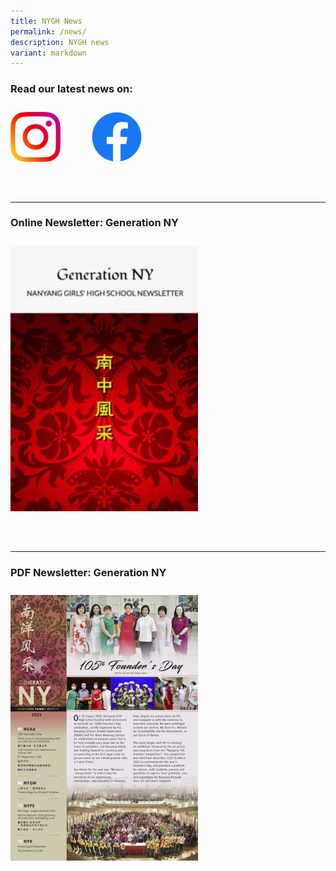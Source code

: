 ```yaml
---
title: NYGH News
permalink: /news/
description: NYGH news
variant: markdown
---
```

### Read our latest news on:

<a target="\_blank" href="https://www.instagram.com/nygh_official/">
<img style="width:80px; float: left; margin: 10px 50px 50px 0px;" src="/images/instagram_glyph_gradient_rgb.png"></a>
<a target="\_blank" href="https://www.facebook.com/NanyangGirlsHighSchool">
<img style="width:80px; float: left; margin: 10px 50px 50px 0px;" src="/images/f_logo_rgb-blue_250.png"></a>
<br style="clear:both">

<hr>

### Online Newsletter: Generation NY

<a target="\_blank" href="http://generationny.home.blog/"><img style="width:300px; float: left; margin: 10px 50px 50px 0px;" src="/images/genny-thumbnail-1.jpg"></a>
<br style="clear:both">

<hr>

### PDF Newsletter: Generation NY

<a href="/newsletters/"><img style="width:300px; float: left; margin: 10px 50px 50px 0px;" src="/images/2023_genny_family_edition_thumbnail.png"></a>
<br style="clear:both">

